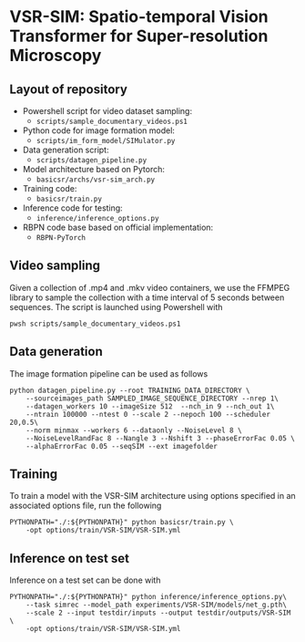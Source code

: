 # VSR-SIM: Spatio-temporal Vision Transformer for Super-resolution Microscopy

## Layout of repository

- Powershell script for video dataset sampling:
    - `scripts/sample_documentary_videos.ps1`
- Python code for image formation model:
    - `scripts/im_form_model/SIMulator.py`
- Data generation script:
    - `scripts/datagen_pipeline.py`
- Model architecture based on Pytorch:
    - `basicsr/archs/vsr-sim_arch.py`
- Training code:
    - `basicsr/train.py`
- Inference code for testing:
    - `inference/inference_options.py`
- RBPN code base based on official implementation:
    - `RBPN-PyTorch`

## Video sampling

Given a collection of .mp4 and .mkv video containers, we use the FFMPEG library to sample the collection with a time interval of 5 seconds between sequences. The script is launched using Powershell with

```
pwsh scripts/sample_documentary_videos.ps1
```


## Data generation
The image formation pipeline can be used as follows
```
python datagen_pipeline.py --root TRAINING_DATA_DIRECTORY \
    --sourceimages_path SAMPLED_IMAGE_SEQUENCE_DIRECTORY --nrep 1\
    --datagen_workers 10 --imageSize 512  --nch_in 9 --nch_out 1\
    --ntrain 100000 --ntest 0 --scale 2 --nepoch 100 --scheduler 20,0.5\
    --norm minmax --workers 6 --dataonly --NoiseLevel 8 \
    --NoiseLevelRandFac 8 --Nangle 3 --Nshift 3 --phaseErrorFac 0.05 \
    --alphaErrorFac 0.05 --seqSIM --ext imagefolder
```


## Training
To train a model with the VSR-SIM architecture using options specified in an associated options file, run the following
```
PYTHONPATH="./:${PYTHONPATH}" python basicsr/train.py \
    -opt options/train/VSR-SIM/VSR-SIM.yml
```

## Inference on test set
Inference on a test set can be done with
```
PYTHONPATH="./:${PYTHONPATH}" python inference/inference_options.py\
    --task simrec --model_path experiments/VSR-SIM/models/net_g.pth\
    --scale 2 --input testdir/inputs --output testdir/outputs/VSR-SIM \
    -opt options/train/VSR-SIM/VSR-SIM.yml
```
